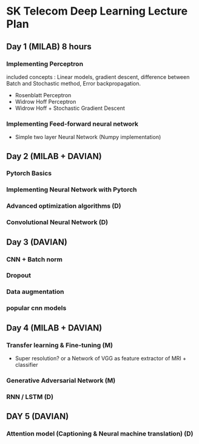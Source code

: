 # SK Telecom Deep Learning Lecture Plan

## Day 1 (MILAB) 8 hours

### Implementing Perceptron
included concepts : Linear models, gradient descent, difference between Batch and Stochastic method, Error backpropagation.

  - Rosenblatt Perceptron
  - Widrow Hoff Perceptron
  - Widrow Hoff + Stochastic Gradient Descent
  
### Implementing Feed-forward neural network
- Simple two layer Neural Network (Numpy implementation)
  
## Day 2 (MILAB + DAVIAN)

### Pytorch Basics

### Implementing Neural Network with Pytorch

### Advanced optimization algorithms (D)

### Convolutional Neural Network (D)

## Day 3 (DAVIAN)

### CNN + Batch norm

### Dropout 

### Data augmentation

### popular cnn models

## Day 4 (MILAB + DAVIAN)

### Transfer learning & Fine-tuning (M)
- Super resolution? or a Network of VGG as feature extractor of MRI + classifier

### Generative Adversarial Network (M)

### RNN / LSTM (D)

## DAY 5 (DAVIAN)

### Attention model (Captioning & Neural machine translation) (D)
